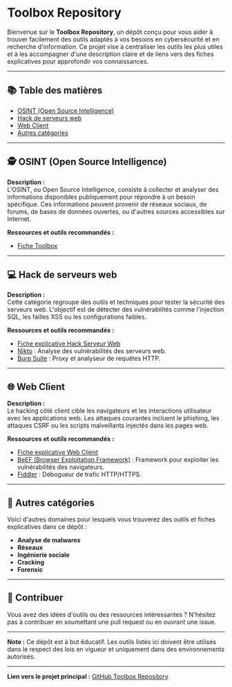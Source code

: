# Toolbox Repository  

Bienvenue sur le **Toolbox Repository**, un dépôt conçu pour vous aider à trouver facilement des outils adaptés à vos besoins en cybersécurité et en recherche d'information. Ce projet vise à centraliser les outils les plus utiles et à les accompagner d'une description claire et de liens vers des fiches explicatives pour approfondir vos connaissances.  

---

## 📚 Table des matières  
- [OSINT (Open Source Intelligence)](#osint-open-source-intelligence)  
- [Hack de serveurs web](#hack-de-serveurs-web)  
- [Web Client](#web-client)  
- [Autres catégories](#autres-catégories)  

---

## 🕵️ OSINT (Open Source Intelligence)  
**Description :**  
L'OSINT, ou Open Source Intelligence, consiste à collecter et analyser des informations disponibles publiquement pour répondre à un besoin spécifique. Ces informations peuvent provenir de réseaux sociaux, de forums, de bases de données ouvertes, ou d'autres sources accessibles sur Internet.  

**Ressources et outils recommandés :**  
- [Fiche Toolbox](https://github.com/luxinenglish/blob/main/Osint.md)  

---

## 💻 Hack de serveurs web  
**Description :**  
Cette catégorie regroupe des outils et techniques pour tester la sécurité des serveurs web. L'objectif est de détecter des vulnérabilités comme l'injection SQL, les failles XSS ou les configurations faibles.  

**Ressources et outils recommandés :**  
- [Fiche explicative Hack Serveur Web](https://exemple.com/fiche-hack-webserver)  
- [Nikto](https://github.com/sullo/nikto) : Analyse des vulnérabilités des serveurs web.  
- [Burp Suite](https://portswigger.net/burp) : Proxy et analyseur de requêtes HTTP.  

---

## 🌐 Web Client  
**Description :**  
Le hacking côté client cible les navigateurs et les interactions utilisateur avec les applications web. Les attaques courantes incluent le phishing, les attaques CSRF ou les scripts malveillants injectés dans les pages web.  

**Ressources et outils recommandés :**  
- [Fiche explicative Web Client](https://exemple.com/fiche-webclient)  
- [BeEF (Browser Exploitation Framework)](https://github.com/beefproject/beef) : Framework pour exploiter les vulnérabilités des navigateurs.  
- [Fiddler](https://www.telerik.com/fiddler) : Débogueur de trafic HTTP/HTTPS.  

---

## 📂 Autres catégories  
Voici d'autres domaines pour lesquels vous trouverez des outils et fiches explicatives dans ce dépôt :  
- **Analyse de malwares**  
- **Réseaux**  
- **Ingénierie sociale**  
- **Cracking**  
- **Forensic**  

---

## 📜 Contribuer  
Vous avez des idées d'outils ou des ressources intéressantes ? N'hésitez pas à contribuer en soumettant une pull request ou en ouvrant une issue.  

---

**Note :** Ce dépôt est à but éducatif. Les outils listés ici doivent être utilisés dans le respect des lois en vigueur et uniquement dans des environnements autorisés.  

---
**Lien vers le projet principal :** [GitHub Toolbox Repository](https://github.com/tonrepo)  
